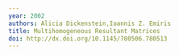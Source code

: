 ```yaml
---
year: 2002
authors: Alicia Dickenstein,Ioannis Z. Emiris
title: Multihomogeneous Resultant Matrices
doi: http://dx.doi.org/10.1145/780506.780513
---
```


